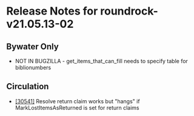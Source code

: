 
# Release Notes for roundrock-v21.05.13-02

## Bywater Only

- NOT IN BUGZILLA - get_items_that_can_fill needs to specify table for biblionumbers

## Circulation

- [[30541]](http://bugs.koha-community.org/bugzilla3/show_bug.cgi?id=30541) Resolve return claim works but "hangs" if MarkLostItemsAsReturned is set for return claims



